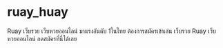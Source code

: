 # ruay_huay
Ruay เว็บรวย เว็บหวยออนไลน์ มาแรงอันดับ 1ในไทย ต้องการสมัครเข้าเล่น เว็บรวย Ruay เว็บหวยออนไลน์ กดสมัครที่นี่ได้เลย
